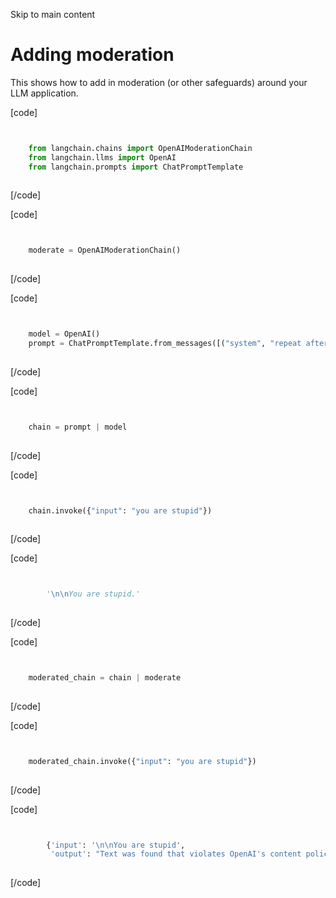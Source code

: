 Skip to main content

# Adding moderation

This shows how to add in moderation (or other safeguards) around your LLM application.

\[code\]

```python


    from langchain.chains import OpenAIModerationChain  
    from langchain.llms import OpenAI  
    from langchain.prompts import ChatPromptTemplate  
    
```

\[/code\]

\[code\]

```python


    moderate = OpenAIModerationChain()  
    
```

\[/code\]

\[code\]

```python


    model = OpenAI()  
    prompt = ChatPromptTemplate.from_messages([("system", "repeat after me: {input}")])  
    
```

\[/code\]

\[code\]

```python


    chain = prompt | model  
    
```

\[/code\]

\[code\]

```python


    chain.invoke({"input": "you are stupid"})  
    
```

\[/code\]

\[code\]

```python


        '\n\nYou are stupid.'  
    
```

\[/code\]

\[code\]

```python


    moderated_chain = chain | moderate  
    
```

\[/code\]

\[code\]

```python


    moderated_chain.invoke({"input": "you are stupid"})  
    
```

\[/code\]

\[code\]

```python


        {'input': '\n\nYou are stupid',  
         'output': "Text was found that violates OpenAI's content policy."}  
    
```

\[/code\]
